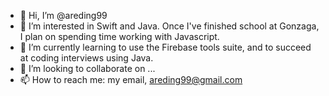 - 👋 Hi, I’m @areding99
- 👀 I’m interested in Swift and Java. Once I've finished school at Gonzaga, I plan on spending time working with Javascript.
- 🌱 I’m currently learning to use the Firebase tools suite, and to succeed at coding interviews using Java.
- 💞️ I’m looking to collaborate on ...
- 📫 How to reach me: my email, areding99@gmail.com

<!---
areding99/areding99 is a ✨ special ✨ repository because its `README.md` (this file) appears on your GitHub profile.
You can click the Preview link to take a look at your changes.
--->
